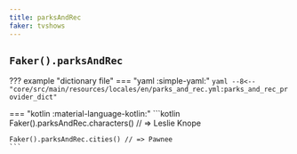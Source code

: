 ```yaml
---
title: parksAndRec
faker: tvshows
---
```


## `Faker().parksAndRec`

??? example "dictionary file"
    === "yaml :simple-yaml:"
        ```yaml
        --8<-- "core/src/main/resources/locales/en/parks_and_rec.yml:parks_and_rec_provider_dict"
        ```

=== "kotlin :material-language-kotlin:"
    ```kotlin
    Faker().parksAndRec.characters() // => Leslie Knope

    Faker().parksAndRec.cities() // => Pawnee
    ```
